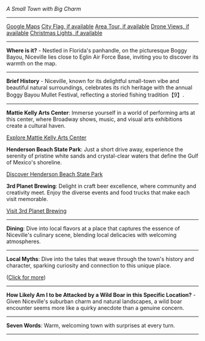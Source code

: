 *A Small Town with Big Charm*

---

[Google Maps](https://www.google.com/maps/place/Niceville,+FL/data=!3m1!1e3)
[City Flag, if available](https://www.google.com/search?tbm=isch&q=Niceville+FL+Flag+Picture)
[Area Tour, if available](https://www.youtube.com/results?search_query=Niceville+FL+4k+tour)
[Drone Views, if available](https://www.youtube.com/results?search_query=Niceville+FL+4k+drone)
[Christmas Lights, if available](https://www.youtube.com/results?search_query=Niceville+FL+christmas+lights&sp=CAI%253D)

---

**Where is it?** - Nestled in Florida's panhandle, on the picturesque Boggy Bayou, Niceville lies close to Eglin Air Force Base, inviting you to discover its warmth on the map.

---

**Brief History** - Niceville, known for its delightful small-town vibe and beautiful natural surroundings, celebrates its rich heritage with the annual Boggy Bayou Mullet Festival, reflecting a storied fishing tradition【9】.

---

**Mattie Kelly Arts Center**: Immerse yourself in a world of performing arts at this center, where Broadway shows, music, and visual arts exhibitions create a cultural haven.

[Explore Mattie Kelly Arts Center](https://www.youtube.com/results?search_query=Niceville+FL+Mattie+Kelly+Arts+Center)

**Henderson Beach State Park**: Just a short drive away, experience the serenity of pristine white sands and crystal-clear waters that define the Gulf of Mexico's shoreline.

[Discover Henderson Beach State Park](https://www.youtube.com/results?search_query=Henderson+Beach+State+Park+4k)

**3rd Planet Brewing**: Delight in craft beer excellence, where community and creativity meet. Enjoy the diverse events and food trucks that make each visit memorable.

[Visit 3rd Planet Brewing](https://www.youtube.com/results?search_query=Niceville+FL+3rd+Planet+Brewing)

---

**Dining**: Dive into local flavors at a place that captures the essence of Niceville's culinary scene, blending local delicacies with welcoming atmospheres.

---

**Local Myths**: Dive into the tales that weave through the town's history and character, sparking curiosity and connection to this unique place.

([Click for more](https://www.google.com/search?q=Niceville+FL+local+myths))

---

**How Likely Am I to be Attacked by a Wild Boar in this Specific Location?** - Given Niceville's suburban charm and natural landscapes, a wild boar encounter seems more like a quirky anecdote than a genuine concern.

---

**Seven Words**: Warm, welcoming town with surprises at every turn.

---